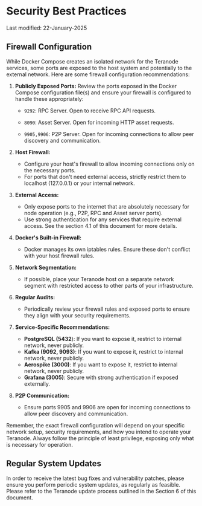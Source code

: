 # Security Best Practices

Last modified: 22-January-2025

## Firewall Configuration


While Docker Compose creates an isolated network for the Teranode services, some ports are exposed to the host system and potentially to the external network. Here are some firewall configuration recommendations:



1. **Publicly Exposed Ports:**
Review the ports exposed in the Docker Compose configuration file(s) and ensure your firewall is configured to handle these appropriately:

    - `9292`: RPC Server. Open to receive RPC API requests.

    - `8090`: Asset Server. Open for incoming HTTP asset requests.

    - `9905,9906`:  P2P Server. Open for incoming connections to allow peer discovery and communication.



2. **Host Firewall:**

    - Configure your host's firewall to allow incoming connections only on the necessary ports.
    - For ports that don't need external access, strictly restrict them to localhost (127.0.0.1) or your internal network.



3. **External Access:**

    - Only expose ports to the internet that are absolutely necessary for node operation (e.g., P2P, RPC and Asset server ports).
    - Use strong authentication for any services that require external access. See the section 4.1 of this document for more details.



4. **Docker's Built-in Firewall:**

    - Docker manages its own iptables rules. Ensure these don't conflict with your host firewall rules.



5. **Network Segmentation:**

    - If possible, place your Teranode host on a separate network segment with restricted access to other parts of your infrastructure.



6. **Regular Audits:**

    - Periodically review your firewall rules and exposed ports to ensure they align with your security requirements.



8. **Service-Specific Recommendations:**

    - **PostgreSQL (5432**): If you want to expose it, restrict to internal network, never publicly.
    - **Kafka (9092, 9093)**: If you want to expose it, restrict to internal network, never publicly.
    - **Aerospike (3000)**: If you want to expose it, restrict to internal network, never publicly.
    - **Grafana (3005)**: Secure with strong authentication if exposed externally.



9. **P2P Communication:**

    - Ensure ports 9905 and 9906 are open for incoming connections to allow peer discovery and communication.



Remember, the exact firewall configuration will depend on your specific network setup, security requirements, and how you intend to operate your Teranode. Always follow the principle of least privilege, exposing only what is necessary for operation.




## Regular System Updates



In order to receive the latest bug fixes and vulnerability patches, please ensure you perform periodic system updates, as regularly as feasible. Please refer to the Teranode update process outlined in the Section 6 of this document.
